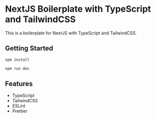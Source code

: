 # NextJS Boilerplate with TypeScript and TailwindCSS

This is a boilerplate for NextJS with TypeScript and TailwindCSS.

## Getting Started

```bash
npm install
```

```bash
npm run dev
```

## Features

- TypeScript
- TailwindCSS
- ESLint
- Prettier
